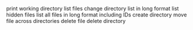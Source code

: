 print working directory
list files
change directory
list in long format
list hidden files
list all files in long format including IDs
create directory
move file across directories
delete file
delete directory
